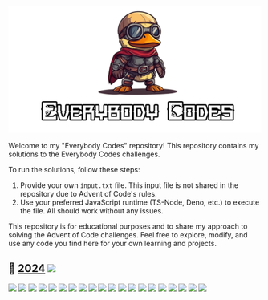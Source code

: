 ![EverybodyCodes](assets/title.png)

Welcome to my "Everybody Codes" repository! This repository contains my solutions to the Everybody Codes challenges.

To run the solutions, follow these steps:

1. Provide your own `input.txt` file. This input file is not shared in the repository due to Advent of Code's rules.
2. Use your preferred JavaScript runtime (TS-Node, Deno, etc.) to execute the file. All should work without any issues.

This repository is for educational purposes and to share my approach to solving the Advent of Code
challenges. Feel free to explore, modify, and use any code you find here for your own learning and
projects.

## 🏰️ [2024](https://everybody.codes/event/2024/quests) ![](https://progress-bar.xyz/3?scale=60&suffix=/60)

[![](https://img.shields.io/badge/Quest_01-★★★-gold)](https://github.com/MilanFox/Everybody-Codes/blob/main/src/2024/quest_01.mjs)
[![](https://img.shields.io/badge/Quest_02-☆☆☆-black)](https://github.com/MilanFox/Everybody-Codes/blob/main/src/2024/quest_02.mjs)
[![](https://img.shields.io/badge/Quest_03-☆☆☆-black)](https://github.com/MilanFox/Everybody-Codes/blob/main/src/2024/quest_03.mjs)
[![](https://img.shields.io/badge/Quest_04-☆☆☆-black)](https://github.com/MilanFox/Everybody-Codes/blob/main/src/2024/quest_04.mjs)
[![](https://img.shields.io/badge/Quest_05-☆☆☆-black)](https://github.com/MilanFox/Everybody-Codes/blob/main/src/2024/quest_05.mjs)
[![](https://img.shields.io/badge/Quest_06-☆☆☆-black)](https://github.com/MilanFox/Everybody-Codes/blob/main/src/2024/quest_06.mjs)
[![](https://img.shields.io/badge/Quest_07-☆☆☆-black)](https://github.com/MilanFox/Everybody-Codes/blob/main/src/2024/quest_07.mjs)
[![](https://img.shields.io/badge/Quest_08-☆☆☆-black)](https://github.com/MilanFox/Everybody-Codes/blob/main/src/2024/quest_08.mjs)
[![](https://img.shields.io/badge/Quest_09-☆☆☆-black)](https://github.com/MilanFox/Everybody-Codes/blob/main/src/2024/quest_09.mjs)
[![](https://img.shields.io/badge/Quest_10-☆☆☆-black)](https://github.com/MilanFox/Everybody-Codes/blob/main/src/2024/quest_10.mjs)
[![](https://img.shields.io/badge/Quest_11-☆☆☆-black)](https://github.com/MilanFox/Everybody-Codes/blob/main/src/2024/quest_11.mjs)
[![](https://img.shields.io/badge/Quest_12-☆☆☆-black)](https://github.com/MilanFox/Everybody-Codes/blob/main/src/2024/quest_12.mjs)
[![](https://img.shields.io/badge/Quest_13-☆☆☆-black)](https://github.com/MilanFox/Everybody-Codes/blob/main/src/2024/quest_13.mjs)
[![](https://img.shields.io/badge/Quest_14-☆☆☆-black)](https://github.com/MilanFox/Everybody-Codes/blob/main/src/2024/quest_14.mjs)
[![](https://img.shields.io/badge/Quest_15-☆☆☆-black)](https://github.com/MilanFox/Everybody-Codes/blob/main/src/2024/quest_15.mjs)
[![](https://img.shields.io/badge/Quest_16-☆☆☆-black)](https://github.com/MilanFox/Everybody-Codes/blob/main/src/2024/quest_16.mjs)
[![](https://img.shields.io/badge/Quest_17-☆☆☆-black)](https://github.com/MilanFox/Everybody-Codes/blob/main/src/2024/quest_17.mjs)
[![](https://img.shields.io/badge/Quest_18-☆☆☆-black)](https://github.com/MilanFox/Everybody-Codes/blob/main/src/2024/quest_18.mjs)
[![](https://img.shields.io/badge/Quest_19-☆☆☆-black)](https://github.com/MilanFox/Everybody-Codes/blob/main/src/2024/quest_19.mjs)
[![](https://img.shields.io/badge/Quest_20-☆☆☆-black)](https://github.com/MilanFox/Everybody-Codes/blob/main/src/2024/quest_20.mjs)
